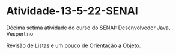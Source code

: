 # Atividade-13-5-22-SENAI
Décima sétima atividade do curso do SENAI: Desenvolvedor Java, Vespertino 

Revisão de Listas e um pouco de Orientação a Objeto.
